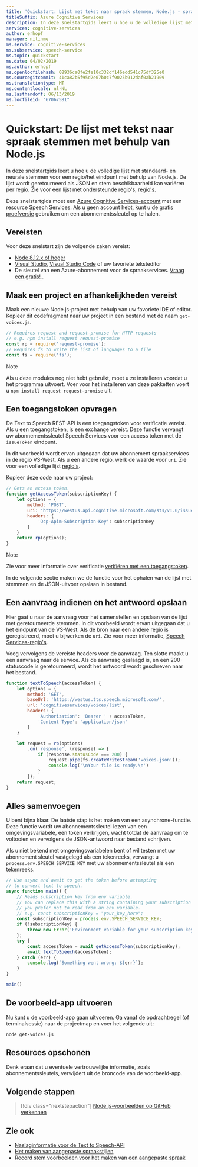 ```yaml
---
title: 'Quickstart: Lijst met tekst naar spraak stemmen, Node.js - spraakservices'
titleSuffix: Azure Cognitive Services
description: In deze snelstartgids leert u hoe u de volledige lijst met standaard- en neurale stemmen voor een regio/het eindpunt met behulp van Node.js. De lijst wordt geretourneerd als JSON en stem beschikbaarheid kan variëren per regio.
services: cognitive-services
author: erhopf
manager: nitinme
ms.service: cognitive-services
ms.subservice: speech-service
ms.topic: quickstart
ms.date: 04/02/2019
ms.author: erhopf
ms.openlocfilehash: 08936ca0fe2fe10c332df146edd541c75df325e0
ms.sourcegitcommit: 41ca82b5f95d2e07b0c7f9025b912daf0ab21909
ms.translationtype: MT
ms.contentlocale: nl-NL
ms.lasthandoff: 06/13/2019
ms.locfileid: "67067581"
---
```

# <a name="quickstart-get-the-list-of-text-to-speech-voices-using-nodejs"></a>Quickstart: De lijst met tekst naar spraak stemmen met behulp van Node.js

In deze snelstartgids leert u hoe u de volledige lijst met standaard- en neurale stemmen voor een regio/het eindpunt met behulp van Node.js. De lijst wordt geretourneerd als JSON en stem beschikbaarheid kan variëren per regio. Zie voor een lijst met ondersteunde regio's, [regio's](regions.md).

Deze snelstartgids moet een [Azure Cognitive Services-account](https://docs.microsoft.com/azure/cognitive-services/cognitive-services-apis-create-account) met een resource Speech Services. Als u geen account hebt, kunt u de [gratis proefversie](get-started.md) gebruiken om een abonnementssleutel op te halen.

## <a name="prerequisites"></a>Vereisten

Voor deze snelstart zijn de volgende zaken vereist:

* [Node 8.12.x of hoger](https://nodejs.org/en/)
* [Visual Studio](https://visualstudio.microsoft.com/downloads/), [Visual Studio Code](https://code.visualstudio.com/download) of uw favoriete teksteditor
* De sleutel van een Azure-abonnement voor de spraakservices. [Vraag een gratis! ](get-started.md).

## <a name="create-a-project-and-require-dependencies"></a>Maak een project en afhankelijkheden vereist

Maak een nieuwe Node.js-project met behulp van uw favoriete IDE of editor. Kopieer dit codefragment naar uw project in een bestand met de naam `get-voices.js`.

```javascript
// Requires request and request-promise for HTTP requests
// e.g. npm install request request-promise
const rp = require('request-promise');
// Requires fs to write the list of languages to a file
const fs = require('fs');
```

> [!NOTE]
> Als u deze modules nog niet hebt gebruikt, moet u ze installeren voordat u het programma uitvoert. Voer voor het installeren van deze pakketten voert u `npm install request request-promise` uit.

## <a name="get-an-access-token"></a>Een toegangstoken opvragen

De Text to Speech REST-API is een toegangstoken voor verificatie vereist. Als u een toegangstoken, is een exchange vereist. Deze functie vervangt uw abonnementssleutel Speech Services voor een access token met de `issueToken` eindpunt.

In dit voorbeeld wordt ervan uitgegaan dat uw abonnement spraakservices in de regio VS-West. Als u een andere regio, werk de waarde voor `uri`. Zie voor een volledige lijst [regio's](https://docs.microsoft.com/azure/cognitive-services/speech-service/regions#rest-apis).

Kopieer deze code naar uw project:

```javascript
// Gets an access token.
function getAccessToken(subscriptionKey) {
    let options = {
        method: 'POST',
        uri: 'https://westus.api.cognitive.microsoft.com/sts/v1.0/issueToken',
        headers: {
            'Ocp-Apim-Subscription-Key': subscriptionKey
        }
    }
    return rp(options);
}
```

> [!NOTE]
> Zie voor meer informatie over verificatie [verifiëren met een toegangstoken](https://docs.microsoft.com/azure/cognitive-services/authentication#authenticate-with-an-authentication-token).

In de volgende sectie maken we de functie voor het ophalen van de lijst met stemmen en de JSON-uitvoer opslaan in bestand.

## <a name="make-a-request-and-save-the-response"></a>Een aanvraag indienen en het antwoord opslaan

Hier gaat u naar de aanvraag voor het samenstellen en opslaan van de lijst met geretourneerde stemmen. In dit voorbeeld wordt ervan uitgegaan dat u het eindpunt van de VS-West. Als de bron naar een andere regio is geregistreerd, moet u bijwerken de `uri`. Zie voor meer informatie, [Speech Services-regio's](https://docs.microsoft.com/azure/cognitive-services/speech-service/regions#text-to-speech).

Voeg vervolgens de vereiste headers voor de aanvraag. Ten slotte maakt u een aanvraag naar de service. Als de aanvraag geslaagd is, en een 200-statuscode is geretourneerd, wordt het antwoord wordt geschreven naar het bestand.

```javascript
function textToSpeech(accessToken) {
    let options = {
        method: 'GET',
        baseUrl: 'https://westus.tts.speech.microsoft.com/',
        url: 'cognitiveservices/voices/list',
        headers: {
            'Authorization': 'Bearer ' + accessToken,
            'Content-Type': 'application/json'
        }
    }

    let request = rp(options)
        .on('response', (response) => {
            if (response.statusCode === 200) {
                request.pipe(fs.createWriteStream('voices.json'));
                console.log('\nYour file is ready.\n')
            }
        });
    return request;
}
```

## <a name="put-it-all-together"></a>Alles samenvoegen

U bent bijna klaar. De laatste stap is het maken van een asynchrone-functie. Deze functie wordt uw abonnementssleutel lezen van een omgevingsvariabele, een token verkrijgen, wacht totdat de aanvraag om te voltooien en vervolgens de JSON-antwoord naar bestand schrijven.

Als u niet bekend met omgevingsvariabelen bent of wil testen met uw abonnement sleutel vastgelegd als een tekenreeks, vervangt u `process.env.SPEECH_SERVICE_KEY` met uw abonnementssleutel als een tekenreeks.

```javascript
// Use async and await to get the token before attempting
// to convert text to speech.
async function main() {
    // Reads subscription key from env variable.
    // You can replace this with a string containing your subscription key. If
    // you prefer not to read from an env variable.
    // e.g. const subscriptionKey = "your_key_here";
    const subscriptionKey = process.env.SPEECH_SERVICE_KEY;
    if (!subscriptionKey) {
        throw new Error('Environment variable for your subscription key is not set.')
    };
    try {
        const accessToken = await getAccessToken(subscriptionKey);
        await textToSpeech(accessToken);
    } catch (err) {
        console.log(`Something went wrong: ${err}`);
    }
}

main()
```

## <a name="run-the-sample-app"></a>De voorbeeld-app uitvoeren

Nu kunt u de voorbeeld-app gaan uitvoeren. Ga vanaf de opdrachtregel (of terminalsessie) naar de projectmap en voer het volgende uit:

```console
node get-voices.js
```

## <a name="clean-up-resources"></a>Resources opschonen

Denk eraan dat u eventuele vertrouwelijke informatie, zoals abonnementssleutels, verwijdert uit de broncode van de voorbeeld-app.

## <a name="next-steps"></a>Volgende stappen

> [!div class="nextstepaction"]
> [Node.js-voorbeelden op GitHub verkennen](https://github.com/Azure-Samples/Cognitive-Speech-TTS/tree/master/Samples-Http/NodeJS)

## <a name="see-also"></a>Zie ook

* [Naslaginformatie voor de Text to Speech-API](https://docs.microsoft.com/azure/cognitive-services/speech-service/rest-apis)
* [Het maken van aangepaste spraakstijlen](how-to-customize-voice-font.md)
* [Record stem voorbeelden voor het maken van een aangepaste spraak](record-custom-voice-samples.md)
